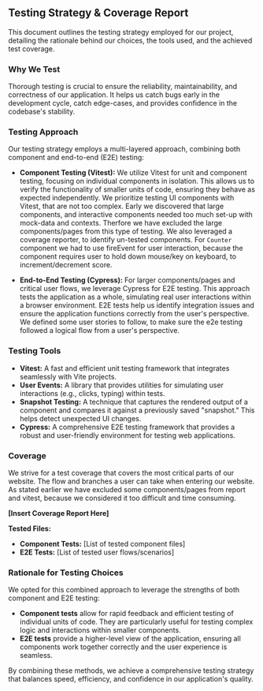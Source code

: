 ## Testing Strategy & Coverage Report

This document outlines the testing strategy employed for our project, detailing the rationale behind our choices, the tools used, and the achieved test coverage.

### Why We Test

Thorough testing is crucial to ensure the reliability, maintainability, and correctness of our application. It helps us catch bugs early in the development cycle, catch edge-cases, and provides confidence in the codebase's stability.

### Testing Approach

Our testing strategy employs a multi-layered approach, combining both component and end-to-end (E2E) testing:

- **Component Testing (Vitest):** We utilize Vitest for unit and component testing, focusing on individual components in isolation. This allows us to verify the functionality of smaller units of code, ensuring they behave as expected independently. We prioritize testing UI components with Vitest, that are not too complex. Early we discovered that large components, and interactive components needed too much set-up with mock-data and contexts. Therfore we have excluded the large components/pages from this type of testing. We also leveraged a coverage reporter, to identify un-tested components.
  For `Counter` component we had to use fireEvent for user interaction, because the component requires user to hold down mouse/key on keyboard, to increment/decrement score.

- **End-to-End Testing (Cypress):** For larger components/pages and critical user flows, we leverage Cypress for E2E testing. This approach tests the application as a whole, simulating real user interactions within a browser environment. E2E tests help us identify integration issues and ensure the application functions correctly from the user's perspective. We defined some user stories to follow, to make sure the e2e testing followed a logical flow from a user's perspective.

### Testing Tools

- **Vitest:** A fast and efficient unit testing framework that integrates seamlessly with Vite projects.
- **User Events:** A library that provides utilities for simulating user interactions (e.g., clicks, typing) within tests.
- **Snapshot Testing:** A technique that captures the rendered output of a component and compares it against a previously saved "snapshot." This helps detect unexpected UI changes.
- **Cypress:** A comprehensive E2E testing framework that provides a robust and user-friendly environment for testing web applications.

### Coverage

We strive for a test coverage that covers the most critical parts of our website. The flow and branches a user can take when entering our website. As stated earlier we have excluded some components/pages from report and vitest, because we considered it too difficult and time consuming.

**[Insert Coverage Report Here]**

**Tested Files:**

- **Component Tests:** [List of tested component files]
- **E2E Tests:** [List of tested user flows/scenarios]

### Rationale for Testing Choices

We opted for this combined approach to leverage the strengths of both component and E2E testing:

- **Component tests** allow for rapid feedback and efficient testing of individual units of code. They are particularly useful for testing complex logic and interactions within smaller components.
- **E2E tests** provide a higher-level view of the application, ensuring all components work together correctly and the user experience is seamless.

By combining these methods, we achieve a comprehensive testing strategy that balances speed, efficiency, and confidence in our application's quality.
